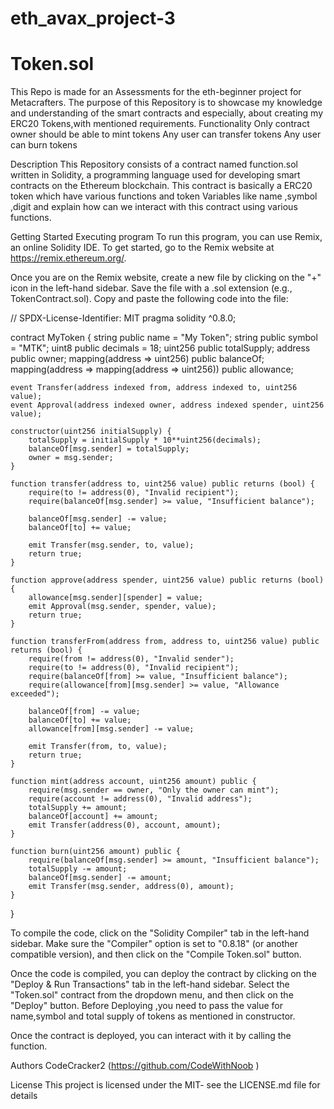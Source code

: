 # eth_avax_project-3


# Token.sol

This Repo is made for an Assessments for the eth-beginner project for Metacrafters. The purpose of this Repository is to showcase my knowledge and understanding of the smart contracts and especially, about creating my ERC20 Tokens,with mentioned requirements.
Functionality
Only contract owner should be able to mint tokens
Any user can transfer tokens
Any user can burn tokens

Description
This Repository consists of a contract named function.sol written in Solidity, a programming language used for developing smart contracts on the Ethereum blockchain. This contract is basically a ERC20 token which have various functions and token Variables like name ,symbol ,digit and explain how can we interact with this contract using various functions.

Getting Started
Executing program
To run this program, you can use Remix, an online Solidity IDE. To get started, go to the Remix website at https://remix.ethereum.org/.

Once you are on the Remix website, create a new file by clicking on the "+" icon in the left-hand sidebar. Save the file with a .sol extension (e.g., TokenContract.sol). Copy and paste the following code into the file:

// SPDX-License-Identifier: MIT
pragma solidity ^0.8.0;







contract MyToken {
    string public name = "My Token";
    string public symbol = "MTK";
    uint8 public decimals = 18;
    uint256 public totalSupply;
    address public owner;
    mapping(address => uint256) public balanceOf;
    mapping(address => mapping(address => uint256)) public allowance;

    event Transfer(address indexed from, address indexed to, uint256 value);
    event Approval(address indexed owner, address indexed spender, uint256 value);

    constructor(uint256 initialSupply) {
        totalSupply = initialSupply * 10**uint256(decimals);
        balanceOf[msg.sender] = totalSupply;
        owner = msg.sender;
    }

    function transfer(address to, uint256 value) public returns (bool) {
        require(to != address(0), "Invalid recipient");
        require(balanceOf[msg.sender] >= value, "Insufficient balance");

        balanceOf[msg.sender] -= value;
        balanceOf[to] += value;

        emit Transfer(msg.sender, to, value);
        return true;
    }

    function approve(address spender, uint256 value) public returns (bool) {
        allowance[msg.sender][spender] = value;
        emit Approval(msg.sender, spender, value);
        return true;
    }

    function transferFrom(address from, address to, uint256 value) public returns (bool) {
        require(from != address(0), "Invalid sender");
        require(to != address(0), "Invalid recipient");
        require(balanceOf[from] >= value, "Insufficient balance");
        require(allowance[from][msg.sender] >= value, "Allowance exceeded");

        balanceOf[from] -= value;
        balanceOf[to] += value;
        allowance[from][msg.sender] -= value;

        emit Transfer(from, to, value);
        return true;
    }

    function mint(address account, uint256 amount) public {
        require(msg.sender == owner, "Only the owner can mint");
        require(account != address(0), "Invalid address");
        totalSupply += amount;
        balanceOf[account] += amount;
        emit Transfer(address(0), account, amount);
    }

    function burn(uint256 amount) public {
        require(balanceOf[msg.sender] >= amount, "Insufficient balance");
        totalSupply -= amount;
        balanceOf[msg.sender] -= amount;
        emit Transfer(msg.sender, address(0), amount);
    }
}


To compile the code, click on the "Solidity Compiler" tab in the left-hand sidebar. Make sure the "Compiler" option is set to "0.8.18" (or another compatible version), and then click on the "Compile Token.sol" button.

Once the code is compiled, you can deploy the contract by clicking on the "Deploy & Run Transactions" tab in the left-hand sidebar. Select the "Token.sol" contract from the dropdown menu, and then click on the "Deploy" button. Before Deploying ,you need to pass the value for name,symbol and total supply of tokens as mentioned in constructor.

Once the contract is deployed, you can interact with it by calling the function.

Authors
CodeCracker2 (https://github.com/CodeWithNoob )

License
This project is licensed under the MIT- see the LICENSE.md file for details
